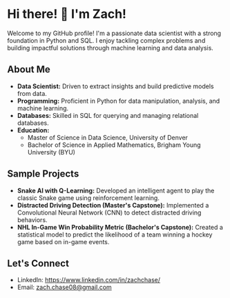 # Hi there! 👋 I'm Zach!

Welcome to my GitHub profile! I'm a passionate data scientist with a strong foundation in Python and SQL. I enjoy tackling complex problems and building impactful solutions through machine learning and data analysis.

## About Me

* **Data Scientist:** Driven to extract insights and build predictive models from data.
* **Programming:** Proficient in Python for data manipulation, analysis, and machine learning.
* **Databases:** Skilled in SQL for querying and managing relational databases.
* **Education:**
    * Master of Science in Data Science, University of Denver
    * Bachelor of Science in Applied Mathematics, Brigham Young University (BYU)

## Sample Projects

* **Snake AI with Q-Learning:** Developed an intelligent agent to play the classic Snake game using reinforcement learning.
* **Distracted Driving Detection (Master's Capstone):** Implemented a Convolutional Neural Network (CNN) to detect distracted driving behaviors.
* **NHL In-Game Win Probability Metric (Bachelor's Capstone):** Created a statistical model to predict the likelihood of a team winning a hockey game based on in-game events.

## Let's Connect

* LinkedIn: https://www.linkedin.com/in/zachchase/
* Email: zach.chase08@gmail.com
